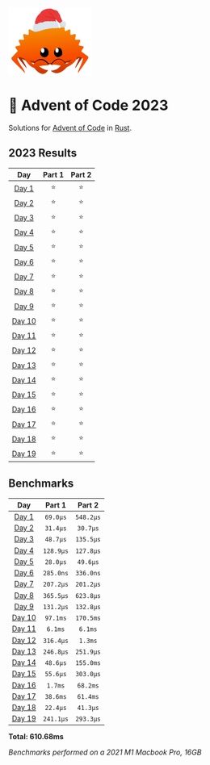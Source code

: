 <img src="./.assets/christmas_ferris.png" width="164">

# 🎄 Advent of Code 2023

Solutions for [Advent of Code](https://adventofcode.com/) in [Rust](https://www.rust-lang.org/).

<!--- advent_readme_stars table --->
## 2023 Results

| Day | Part 1 | Part 2 |
| :---: | :---: | :---: |
| [Day 1](https://adventofcode.com/2023/day/1) | ⭐ | ⭐ |
| [Day 2](https://adventofcode.com/2023/day/2) | ⭐ | ⭐ |
| [Day 3](https://adventofcode.com/2023/day/3) | ⭐ | ⭐ |
| [Day 4](https://adventofcode.com/2023/day/4) | ⭐ | ⭐ |
| [Day 5](https://adventofcode.com/2023/day/5) | ⭐ | ⭐ |
| [Day 6](https://adventofcode.com/2023/day/6) | ⭐ | ⭐ |
| [Day 7](https://adventofcode.com/2023/day/7) | ⭐ | ⭐ |
| [Day 8](https://adventofcode.com/2023/day/8) | ⭐ | ⭐ |
| [Day 9](https://adventofcode.com/2023/day/9) | ⭐ | ⭐ |
| [Day 10](https://adventofcode.com/2023/day/10) | ⭐ | ⭐ |
| [Day 11](https://adventofcode.com/2023/day/11) | ⭐ | ⭐ |
| [Day 12](https://adventofcode.com/2023/day/12) | ⭐ | ⭐ |
| [Day 13](https://adventofcode.com/2023/day/13) | ⭐ | ⭐ |
| [Day 14](https://adventofcode.com/2023/day/14) | ⭐ | ⭐ |
| [Day 15](https://adventofcode.com/2023/day/15) | ⭐ | ⭐ |
| [Day 16](https://adventofcode.com/2023/day/16) | ⭐ | ⭐ |
| [Day 17](https://adventofcode.com/2023/day/17) | ⭐ | ⭐ |
| [Day 18](https://adventofcode.com/2023/day/18) | ⭐ | ⭐ |
| [Day 19](https://adventofcode.com/2023/day/19) | ⭐ | ⭐ |
<!--- advent_readme_stars table --->

<!--- benchmarking table --->
## Benchmarks

| Day | Part 1 | Part 2 |
| :---: | :---: | :---:  |
| [Day 1](./src/bin/01.rs) | `69.0µs` | `548.2µs` |
| [Day 2](./src/bin/02.rs) | `31.4µs` | `30.7µs` |
| [Day 3](./src/bin/03.rs) | `48.7µs` | `135.5µs` |
| [Day 4](./src/bin/04.rs) | `128.9µs` | `127.8µs` |
| [Day 5](./src/bin/05.rs) | `28.0µs` | `49.6µs` |
| [Day 6](./src/bin/06.rs) | `285.0ns` | `336.0ns` |
| [Day 7](./src/bin/07.rs) | `207.2µs` | `201.2µs` |
| [Day 8](./src/bin/08.rs) | `365.5µs` | `623.8µs` |
| [Day 9](./src/bin/09.rs) | `131.2µs` | `132.8µs` |
| [Day 10](./src/bin/10.rs) | `97.1ms` | `170.5ms` |
| [Day 11](./src/bin/11.rs) | `6.1ms` | `6.1ms` |
| [Day 12](./src/bin/12.rs) | `316.4µs` | `1.3ms` |
| [Day 13](./src/bin/13.rs) | `246.8µs` | `251.9µs` |
| [Day 14](./src/bin/14.rs) | `48.6µs` | `155.0ms` |
| [Day 15](./src/bin/15.rs) | `55.6µs` | `303.0µs` |
| [Day 16](./src/bin/16.rs) | `1.7ms` | `68.2ms` |
| [Day 17](./src/bin/17.rs) | `38.6ms` | `61.4ms` |
| [Day 18](./src/bin/18.rs) | `22.4µs` | `41.3µs` |
| [Day 19](./src/bin/19.rs) | `241.1µs` | `293.3µs` |

**Total: 610.68ms**
<!--- benchmarking table --->
*Benchmarks performed on a 2021 M1 Macbook Pro, 16GB*
